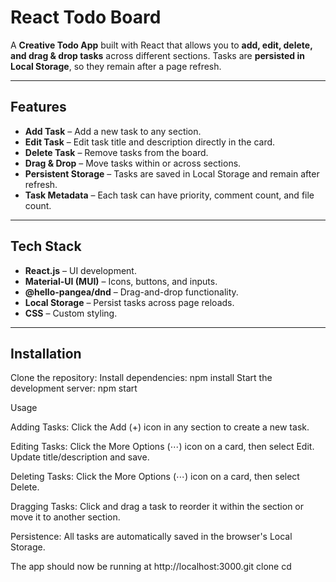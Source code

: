 # React Todo Board

A **Creative Todo App** built with React that allows you to **add, edit, delete, and drag & drop tasks** across different sections. Tasks are **persisted in Local Storage**, so they remain after a page refresh.

---

## Features

- **Add Task** – Add a new task to any section.
- **Edit Task** – Edit task title and description directly in the card.
- **Delete Task** – Remove tasks from the board.
- **Drag & Drop** – Move tasks within or across sections.
- **Persistent Storage** – Tasks are saved in Local Storage and remain after refresh.
- **Task Metadata** – Each task can have priority, comment count, and file count.

---

## Tech Stack

- **React.js** – UI development.
- **Material-UI (MUI)** – Icons, buttons, and inputs.
- **@hello-pangea/dnd** – Drag-and-drop functionality.
- **Local Storage** – Persist tasks across page reloads.
- **CSS** – Custom styling.

---

## Installation
Clone the repository:
Install dependencies:
npm install
Start the development server:
npm start


Usage

Adding Tasks: Click the Add (+) icon in any section to create a new task.

Editing Tasks: Click the More Options (⋯) icon on a card, then select Edit. Update title/description and save.

Deleting Tasks: Click the More Options (⋯) icon on a card, then select Delete.

Dragging Tasks: Click and drag a task to reorder it within the section or move it to another section.

Persistence: All tasks are automatically saved in the browser's Local Storage.

The app should now be running at http://localhost:3000.git clone <repository-url>
cd <repository-folder>
